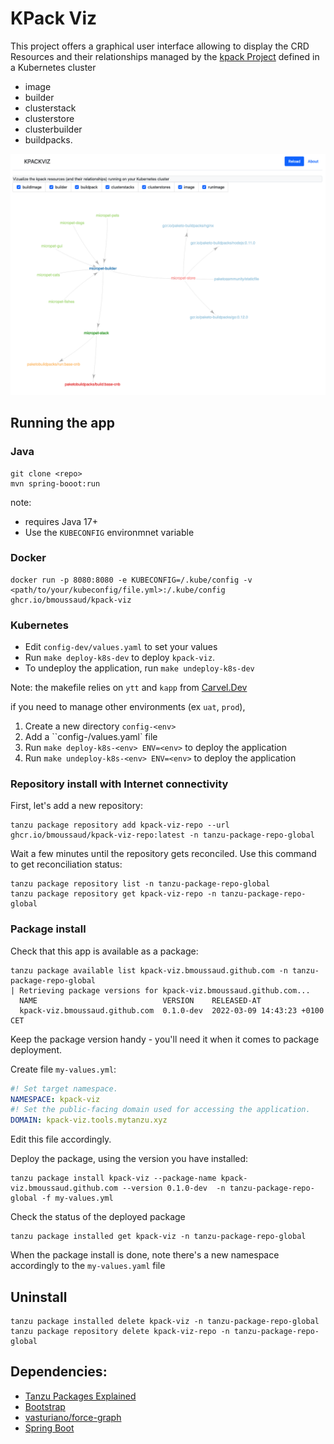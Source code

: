 
# KPack Viz

This project offers a graphical user interface allowing to display the CRD Resources and their relationships managed by the [kpack Project](https://github.com/pivotal/kpack) defined in a Kubernetes cluster 
* image
* builder
* clusterstack
* clusterstore
* clusterbuilder
* buildpacks.

![kpack-viz screenshot](images/app.png)

## Running the app

### Java

````
git clone <repo>
mvn spring-booot:run
````
note: 
* requires Java 17+
* Use the `KUBECONFIG` environmnet variable

### Docker

````
docker run -p 8080:8080 -e KUBECONFIG=/.kube/config -v <path/to/your/kubeconfig/file.yml>:/.kube/config ghcr.io/bmoussaud/kpack-viz
````

### Kubernetes

* Edit `config-dev/values.yaml` to set your values 
* Run `make deploy-k8s-dev` to deploy `kpack-viz`.
* To undeploy the application, run `make undeploy-k8s-dev`

Note: the makefile relies on `ytt` and `kapp` from [Carvel.Dev](https://carvel.dev/)

if you need to manage other environments (ex `uat`, `prod`),
1. Create a new directory `config-<env>`
2. Add a ``config-<env>/values.yaml` file
3. Run `make deploy-k8s-<env> ENV=<env>` to deploy the application
4. Run `make undeploy-k8s-<env> ENV=<env>` to deploy the application


### Repository install with Internet connectivity

First, let's add a new repository:

```shell
tanzu package repository add kpack-viz-repo --url ghcr.io/bmoussaud/kpack-viz-repo:latest -n tanzu-package-repo-global 
```

Wait a few minutes until the repository gets reconciled.
Use this command to get reconciliation status:

```shell
tanzu package repository list -n tanzu-package-repo-global
tanzu package repository get kpack-viz-repo -n tanzu-package-repo-global
```

### Package install

Check that this app is available as a package:

```shell
tanzu package available list kpack-viz.bmoussaud.github.com -n tanzu-package-repo-global
| Retrieving package versions for kpack-viz.bmoussaud.github.com...
  NAME                            VERSION    RELEASED-AT  
  kpack-viz.bmoussaud.github.com  0.1.0-dev  2022-03-09 14:43:23 +0100 CET
```

Keep the package version handy - you'll need it when it comes to package deployment.

Create file `my-values.yml`:

```yaml
#! Set target namespace.
NAMESPACE: kpack-viz
#! Set the public-facing domain used for accessing the application.
DOMAIN: kpack-viz.tools.mytanzu.xyz
```

Edit this file accordingly.

Deploy the package, using the version you have installed:

```shell
tanzu package install kpack-viz --package-name kpack-viz.bmoussaud.github.com --version 0.1.0-dev  -n tanzu-package-repo-global -f my-values.yml
```

Check the status of the deployed package
```shell
tanzu package installed get kpack-viz -n tanzu-package-repo-global
```
When the package install is done, note there's a new namespace accordingly to the `my-values.yaml` file

## Uninstall

```shell
tanzu package installed delete kpack-viz -n tanzu-package-repo-global
tanzu package repository delete kpack-viz-repo -n tanzu-package-repo-global
```

## Dependencies:

* [Tanzu Packages Explained](https://beyondelastic.com/2022/01/04/tanzu-packages-explained/)
* [Bootstrap](https://getbootstrap.com/)
* [vasturiano/force-graph](https://github.com/vasturiano/force-graph)
* [Spring Boot](https://spring.io/projects/spring-boot)



